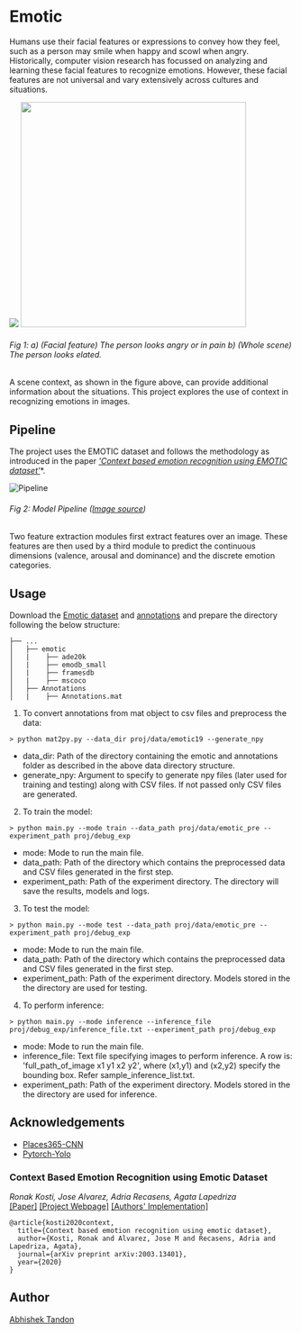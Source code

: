 # Emotic 

Humans use their facial features or expressions to convey how they feel, such as a person may smile when happy and scowl when angry. Historically, computer vision research has focussed on analyzing and learning these facial features to recognize emotions. 
However, these facial features are not universal and vary extensively across cultures and situations. 


<img src="https://raw.githubusercontent.com/Tandon-A/emotic/master/assets/face.jpg">    <img src="https://raw.githubusercontent.com/Tandon-A/emotic/master/assets/full_scene.jpg" width="400">
###### Fig 1: a) (Facial feature) The person looks angry or in pain b) (Whole scene) The person looks elated. 

A scene context, as shown in the figure above, can provide additional information about the situations. This project explores the use of context in recognizing emotions in images. 

## Pipeline 

The project uses the EMOTIC dataset and follows the methodology as introduced in the paper [*'Context based emotion recognition using EMOTIC dataset'*](https://arxiv.org/pdf/2003.13401.pdf)*.

![Pipeline](https://raw.githubusercontent.com/Tandon-A/emotic/master/assets/pipeline%20model.jpg "Model Pipeline") 
###### Fig 2: Model Pipeline ([Image source](https://arxiv.org/pdf/2003.13401.pdf))

Two feature extraction modules first extract features over an image. These features are then used by a third module to predict the continuous dimensions (valence, arousal and dominance) and the discrete emotion categories.

## Usage 

Download the [Emotic dataset](https://drive.google.com/open?id=0B7sjGeF4f3FYQUVlZ3ZOai1ieEU) and [annotations](https://1drv.ms/u/s!AkYHbdGNmIVCgbYJxp1EtUplH6BhSw?e=VUP26u) and prepare the directory following the below structure: 
```
├── ...
│   ├── emotic
│   |    ├── ade20k
│   |    ├── emodb_small
│   |    ├── framesdb
│   |    ├── mscoco 
│   ├── Annotations
│   |    ├── Annotations.mat
```

1. To convert annotations from mat object to csv files and preprocess the data: 

```
> python mat2py.py --data_dir proj/data/emotic19 --generate_npy
```
* data_dir: Path of the directory containing the emotic and annotations folder as described in the above data directory structure. 
* generate_npy: Argument to specify to generate npy files (later used for training and testing) along with CSV files. If not passed only CSV files are generated. 

2. To train the model: 

```
> python main.py --mode train --data_path proj/data/emotic_pre --experiment_path proj/debug_exp
```
* mode: Mode to run the main file.
* data_path: Path of the directory which contains the preprocessed data and CSV files generated in the first step.  
* experiment_path: Path of the experiment directory. The directory will save the results, models and logs. 

3. To test the model: 

```
> python main.py --mode test --data_path proj/data/emotic_pre --experiment_path proj/debug_exp
```
* mode: Mode to run the main file.
* data_path: Path of the directory which contains the preprocessed data and CSV files generated in the first step.  
* experiment_path: Path of the experiment directory. Models stored in the the directory are used for testing. 

4. To perform inference: 

```
> python main.py --mode inference --inference_file proj/debug_exp/inference_file.txt --experiment_path proj/debug_exp
```
* mode: Mode to run the main file.
* inference_file: Text file specifying images to perform inference. A row is: 'full_path_of_image x1 y1 x2 y2', where (x1,y1) and (x2,y2) specify the bounding box. Refer sample_inference_list.txt.
* experiment_path: Path of the experiment directory. Models stored in the the directory are used for inference. 

## Acknowledgements

* [Places365-CNN](https://github.com/CSAILVision/places365) 
* [Pytorch-Yolo](https://github.com/eriklindernoren/PyTorch-YOLOv3)

### Context Based Emotion Recognition using Emotic Dataset 
_Ronak Kosti, Jose Alvarez, Adria Recasens, Agata Lapedriza_ <br>
[[Paper]](https://arxiv.org/pdf/2003.13401.pdf) [[Project Webpage]](http://sunai.uoc.edu/emotic/) [[Authors' Implementation]](https://github.com/rkosti/emotic)

```
@article{kosti2020context,
  title={Context based emotion recognition using emotic dataset},
  author={Kosti, Ronak and Alvarez, Jose M and Recasens, Adria and Lapedriza, Agata},
  journal={arXiv preprint arXiv:2003.13401},
  year={2020}
}
```

## Author 
[Abhishek Tandon](https://github.com/Tandon-A)



